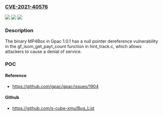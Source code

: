 ### [CVE-2021-40576](https://cve.mitre.org/cgi-bin/cvename.cgi?name=CVE-2021-40576)
![](https://img.shields.io/static/v1?label=Product&message=n%2Fa&color=blue)
![](https://img.shields.io/static/v1?label=Version&message=n%2Fa&color=blue)
![](https://img.shields.io/static/v1?label=Vulnerability&message=n%2Fa&color=brighgreen)

### Description

The binary MP4Box in Gpac 1.0.1 has a null pointer dereference vulnerability in the gf_isom_get_payt_count function in hint_track.c, which allows attackers to cause a denial of service.

### POC

#### Reference
- https://github.com/gpac/gpac/issues/1904

#### Github
- https://github.com/s-cube-xmu/Bug_List

